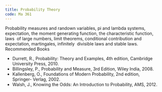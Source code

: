 ```yaml
---
title: Probability Theory
code: Ma 361
---
```


Probability measures and randown variables, pi and  lambda systems,
expectation, the moment generating function, the characteristic function, laws 
of large numbers, limit theorems, conditional contribution and expectation,
martingales, infinitely 
divisible laws and stable laws.
Recommended Books

* Durrett, R., Probability: Theory and Examples, 4th edition, Cambridge
  University Press, 2010.
* Billingsley, P., Probability and Measure, 3rd Edition, Wiley India, 2008.
* Kallenberg, O., Foundations of Modern Probability, 2nd edition, Springer-
  Verlag, 2002.
* Walsh, J., Knowing the Odds: An Introduction to Probability, AMS, 2012.
